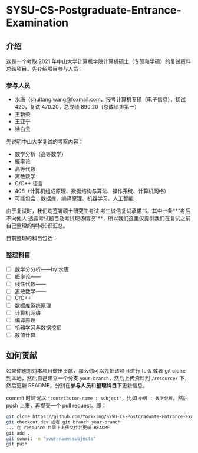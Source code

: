 # SYSU-CS-Postgraduate-Entrance-Examination

## 介绍

这是一个考取 2021 年中山大学计算机学院计算机硕士（专硕和学硕）的复试资料总结项目。先介绍项目参与人员：

### 参与人员

- 水唐（shuitang.wang@foxmail.com，报考计算机专硕（电子信息），初试 420，复试 470.20，总成绩 890.20（总成绩排第一）
- 王新荣
- 王亚宁
- 徐白云

先说明中山大学复试的考察内容：

- 数学分析（高等数学）
- 概率论
- 高等代数
- 离散数学
- C/C++ 语言
- 408（计算机组成原理、数据结构与算法、操作系统、计算机网络）
- 可能包含：数据库、编译原理、机器学习、人工智能

由于复试时，我们均签署硕士研究生考试 考生诚信复试承诺书，其中一条**“考后不向他人 透露考试题目及考试现场情况"**，所以我们这里仅提供我们在复试之前自己整理的学科知识汇总。

目前整理的科目包括：

### 整理科目

- [ ] 数学分分析——by 水唐
- [ ] 概率论——
- [ ] 线性代数——
- [ ] 离散数学——
- [ ] C/C++ 
- [ ] 数据库系统原理
- [ ] 计算机网络
- [ ] 编译原理
- [ ] 机器学习与数据挖掘
- [ ] 数值计算

## 如何贡献

如果你也想对本项目做出贡献，那么你可以先把该项目进行 fork 或者 git clone 到本地，然后自己建立一个分支 `your-branch`，然后上传资料到 `/resource/` 下，然后更新 README，分别在**参与人员**和**整理科目**下更新信息。

commit 时建议以 `"contributor-name : subject"`，比如 `小明 : 数学分析`。然后 push 上来，再提交一个 pull request。即：

```bash
git clone https://github.com/Yorkking/SYSU-CS-Postgraduate-Entrance-Examination
git checkout dev 或者 git branch your-branch
... 在 resource 目录下上传文件并更新 README
git add .
git commit -m "your-name:subjects"
git push
```



